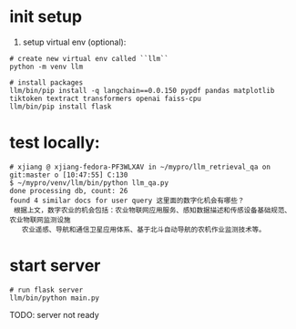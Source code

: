 # init setup

1. setup virtual env (optional):
```
# create new virtual env called ``llm``
python -m venv llm

# install packages
llm/bin/pip install -q langchain==0.0.150 pypdf pandas matplotlib tiktoken textract transformers openai faiss-cpu
llm/bin/pip install flask
```

# test locally:

```
# xjiang @ xjiang-fedora-PF3WLXAV in ~/mypro/llm_retrieval_qa on git:master o [10:47:55] C:130
$ ~/mypro/venv/llm/bin/python llm_qa.py
done processing db, count: 26
found 4 similar docs for user query 这里面的数字化机会有哪些？
 根据上文，数字农业的机会包括：农业物联网应用服务、感知数据描述和传感设备基础规范、农业物联网监测设施
   农业遥感、导航和通信卫星应用体系、基于北斗自动导航的农机作业监测技术等。
```

# start server

```
# run flask server
llm/bin/python main.py
```

TODO: server not ready


